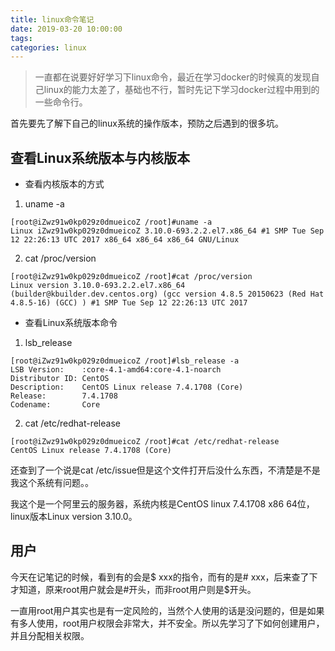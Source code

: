 ```yaml
---
title: linux命令笔记
date: 2019-03-20 10:00:00
tags:
categories: linux
---
```


> 一直都在说要好好学习下linux命令，最近在学习docker的时候真的发现自己linux的能力太差了，基础也不行，暂时先记下学习docker过程中用到的一些命令行。

<!-- more -->

首先要先了解下自己的linux系统的操作版本，预防之后遇到的很多坑。

## 查看Linux系统版本与内核版本
* 查看内核版本的方式
1. uname -a
```
[root@iZwz91w0kp029z0dmueicoZ /root]#uname -a
Linux iZwz91w0kp029z0dmueicoZ 3.10.0-693.2.2.el7.x86_64 #1 SMP Tue Sep 12 22:26:13 UTC 2017 x86_64 x86_64 x86_64 GNU/Linux
```
2. cat /proc/version
```
[root@iZwz91w0kp029z0dmueicoZ /root]#cat /proc/version
Linux version 3.10.0-693.2.2.el7.x86_64 (builder@kbuilder.dev.centos.org) (gcc version 4.8.5 20150623 (Red Hat 4.8.5-16) (GCC) ) #1 SMP Tue Sep 12 22:26:13 UTC 2017
```

* 查看Linux系统版本命令
1. lsb_release
```
[root@iZwz91w0kp029z0dmueicoZ /root]#lsb_release -a
LSB Version:    :core-4.1-amd64:core-4.1-noarch
Distributor ID: CentOS
Description:    CentOS Linux release 7.4.1708 (Core)
Release:        7.4.1708
Codename:       Core
```
2. cat /etc/redhat-release
```
[root@iZwz91w0kp029z0dmueicoZ /root]#cat /etc/redhat-release
CentOS Linux release 7.4.1708 (Core)
```

还查到了一个说是cat /etc/issue但是这个文件打开后没什么东西，不清楚是不是我这个系统有问题。。

我这个是一个阿里云的服务器，系统内核是CentOS linux 7.4.1708 x86 64位，linux版本Linux version 3.10.0。


## 用户
今天在记笔记的时候，看到有的会是$ xxx的指令，而有的是# xxx，后来查了下才知道，原来root用户就会是#开头，而非root用户则是$开头。

一直用root用户其实也是有一定风险的，当然个人使用的话是没问题的，但是如果有多人使用，root用户权限会非常大，并不安全。所以先学习了下如何创建用户，并且分配相关权限。

